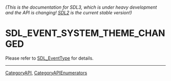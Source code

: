 ###### (This is the documentation for SDL3, which is under heavy development and the API is changing! [SDL2](https://wiki.libsdl.org/SDL2/) is the current stable version!)
# SDL_EVENT_SYSTEM_THEME_CHANGED

Please refer to [SDL_EventType](SDL_EventType) for details.

----
[CategoryAPI](CategoryAPI), [CategoryAPIEnumerators](CategoryAPIEnumerators)

